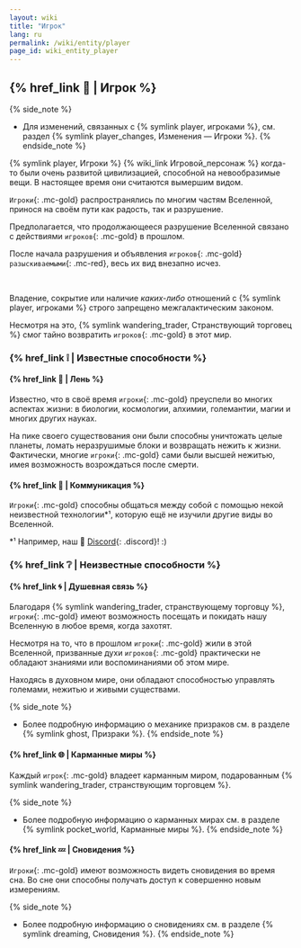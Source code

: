 ```yaml
---
layout: wiki
title: "Игрок"
lang: ru
permalink: /wiki/entity/player
page_id: wiki_entity_player
---
```


## {% href_link 🔗 | Игрок %}

{% side_note %}
* Для изменений, связанных с {% symlink player, игроками %}, см. раздел {% symlink player_changes, Изменения — Игроки %}.
{% endside_note %}

{% symlink player, Игроки %} {% wiki_link Игровой_персонаж %} когда-то были очень развитой цивилизацией, способной на невообразимые вещи. В настоящее время они считаются вымершим видом.

`Игроки`{: .mc-gold} распространялись по многим частям Вселенной, принося на своём пути как радость, так и разрушение.

Предполагается, что продолжающееся разрушение Вселенной связано с действиями `игроков`{: .mc-gold} в прошлом.

После начала разрушения и объявления `игроков`{: .mc-gold} `разыскиваемыми`{: .mc-red}, весь их вид внезапно исчез.

<br/>

Владение, сокрытие или наличие _каких-либо_ отношений с {% symlink player, игроками %} строго запрещено межгалактическим законом.

Несмотря на это, {% symlink wandering_trader, Странствующий торговец %} смог тайно возвратить `игроков`{: .mc-gold} в этот мир.



### {% href_link ❕ | Известные способности %}
#### {% href_link 🧠 | Лень %}
Известно, что в своё время `игроки`{: .mc-gold} преуспели во многих аспектах жизни: в биологии, космологии, алхимии, големантии, магии и многих других науках.

На пике своего существования они были способны уничтожать целые планеты, ломать неразрушимые блоки и возвращать нежить к жизни. Фактически, многие `игроки`{: .mc-gold} сами были высшей нежитью, имея возможность возрождаться после смерти.

#### {% href_link 💬 | Коммуникация %}
`Игроки`{: .mc-gold} способны общаться между собой с помощью некой неизвестной технологии*¹, которую ещё не изучили другие виды во Вселенной.

\*¹ Например, наш 👾 [Discord]({{site.discord_invite}}){: .discord}! :)



### {% href_link ❔ | Неизвестные способности %}
#### {% href_link 🌀 | Душевная связь %}
Благодаря {% symlink wandering_trader, странствующему торговцу %}, `игроки`{: .mc-gold} имеют возможность посещать и покидать нашу Вселенную в любое время, когда захотят.

Несмотря на то, что в прошлом `игроки`{: .mc-gold} жили в этой Вселенной, призванные духи `игроков`{: .mc-gold} практически не обладают знаниями или воспоминаниями об этом мире.

Находясь в духовном мире, они обладают способностью управлять големами, нежитью и живыми существами.

{% side_note %}
* Более подробную информацию о механике призраков см. в разделе {% symlink ghost, Призраки %}.
{% endside_note %}

#### {% href_link 🌐 | Карманные миры %}
Каждый `игрок`{: .mc-gold} владеет карманным миром, подарованным {% symlink wandering_trader, странствующим торговцем %}.

{% side_note %}
* Более подробную информацию о карманных мирах см. в разделе {% symlink pocket_world, Карманные миры %}.
{% endside_note %}

#### {% href_link 💤 | Сновидения %}
`Игроки`{: .mc-gold} имеют возможность видеть сновидения во время сна. Во сне они способны получать доступ к совершенно новым измерениям.

{% side_note %}
* Более подробную информацию о сновидениях см. в разделе {% symlink dreaming, Сновидения %}.
{% endside_note %}
